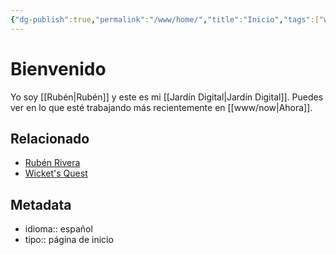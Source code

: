```yaml
---
{"dg-publish":true,"permalink":"/www/home/","title":"Inicio","tags":["www","gardenEntry"],"created":"2024-03-15T13:37:19.140-06:00","updated":"2024-04-03T15:36:54.687-06:00"}
---
```


# Bienvenido
Yo soy [[Rubén\|Rubén]] y este es mi [[Jardín Digital\|Jardín Digital]]. Puedes ver en lo que esté trabajando más recientemente en [[www/now\|Ahora]].
## Relacionado

- [Rubén Rivera](https://rubenrivera.mx)
- [Wicket's Quest](https://wicket.quest) 

## Metadata
- idioma:: español
- tipo:: página de inicio

